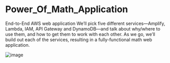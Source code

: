 # Power_Of_Math_Application
End-to-End AWS web application We’ll pick five different services—Amplify, Lambda, IAM, API Gateway and DynamoDB—and talk about why/where to use them, and how to get them to work with each other.  As we go, we’ll build out each of the services, resulting in a fully-functional math web application.


![image](https://github.com/user-attachments/assets/fc22845d-29bd-4a02-8e28-fe4c88aeacc1)
